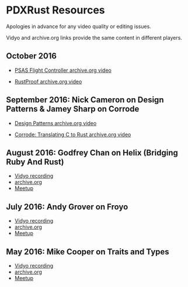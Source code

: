 # PDXRust Resources

Apologies in advance for any video quality or editing issues.

Vidyo and archive.org links provide the same content in different players.

## October 2016

* [PSAS Flight Controller archive.org video](https://archive.org/details/PdxrustOctoberPsasFlightController)

* [RustProof archive.org video](https://archive.org/details/PdxrustOctober2016Rustproof)

## September 2016: Nick Cameron on Design Patterns & Jamey Sharp on Corrode

* [Design Patterns archive.org video](https://archive.org/details/PdxrustSeptember2016NickCameronOnDesignPatternsInRust)

* [Corrode: Translating C to Rust archive.org video](https://archive.org/details/PdxrustSeptember2016JameySharpOnCorrodetranslatingCToRust)


## August 2016: Godfrey Chan on Helix (Bridging Ruby And Rust)

* [Vidyo recording](https://vreplay.mozilla.com/replay/showRecordDetails.html?sortBy=date&viewCount=1&currentPage=1&groupBy=combo&roomFilter=&usernameFilter=&searchFilter=&usernameFullFilter=&myManager=0&adminManager=0&webCast=0&command=&recId=3430&auxMessage=&auxMessage1=&lang=en&langChanged=&tenantFilter=&securityTab=)
* [archive.org](https://archive.org/details/PdxrustAugust2016BridgingRubyAndRust)
* [Meetup](http://www.meetup.com/PDXRust/events/230908090/)

## July 2016: Andy Grover on Froyo

* [Vidyo recording](https://vreplay.mozilla.com/replay/showRecordDetails.html?sortBy=date&viewCount=1&currentPage=1&groupBy=combo&roomFilter=&usernameFilter=&searchFilter=&usernameFullFilter=&myManager=0&adminManager=0&webCast=0&command=&recId=3316&auxMessage=&auxMessage1=&lang=en&langChanged=&tenantFilter=&securityTab=)
* [archive.org](https://archive.org/details/PdxrustJuly2016AndyGroverOnFroyo)
* [Meetup](http://www.meetup.com/PDXRust/events/230723873/)

## May 2016: Mike Cooper on Traits and Types

* [Vidyo recording](https://vreplay.mozilla.com/replay/showRecordDetails.html?sortBy=date&viewCount=1&currentPage=1&groupBy=combo&roomFilter=&usernameFilter=&searchFilter=&usernameFullFilter=&myManager=0&adminManager=0&webCast=0&command=&recId=3098&auxMessage=&auxMessage1=&lang=en&langChanged=&tenantFilter=&securityTab=)
* [archive.org](https://archive.org/details/PdxrustMay2016MikeCooperOnTraitsAndTypes)
* [Meetup](http://www.meetup.com/PDXRust/events/229349425/)
